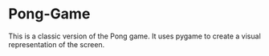# Pong-Game

This is a classic version of the Pong game.
It uses pygame to create a visual representation of the screen.
